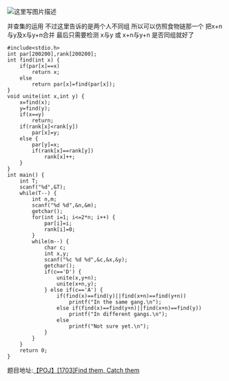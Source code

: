![这里写图片描述](http://img.blog.csdn.net/20160318232059393)

并查集的运用
不过这里告诉的是两个人不同组
所以可以仿照食物链那一个
把x+n与y及x与y+n合并
最后只需要检测 x与y 或 x+n与y+n
是否同组就好了
```
#include<stdio.h>
int par[200200],rank[200200];
int find(int x) {
	if(par[x]==x)
		return x;
	else
		return par[x]=find(par[x]);
}
void unite(int x,int y) {
	x=find(x);
	y=find(y);
	if(x==y)
		return;
	if(rank[x]<rank[y])
		par[x]=y;
	else {
		par[y]=x;
		if(rank[x]==rank[y])
			rank[x]++;
	}
}
int main() {
	int T;
	scanf("%d",&T);
	while(T--) {
		int n,m;
		scanf("%d %d",&n,&m);
		getchar();
		for(int i=1; i<=2*n; i++) {
			par[i]=i;
			rank[i]=0;
		}
		while(m--) {
			char c;
			int x,y;
			scanf("%c %d %d",&c,&x,&y);
			getchar();
			if(c=='D') {
				unite(x,y+n);
				unite(x+n,y);
			} else if(c=='A') {
				if(find(x)==find(y)||find(x+n)==find(y+n))
					printf("In the same gang.\n");
				else if(find(x)==find(y+n)||find(x+n)==find(y))
					printf("In different gangs.\n");
				else
					printf("Not sure yet.\n");
			}
		}
	}
	return 0;
}

```

题目地址:[【POJ】[1703]Find them, Catch them](http://poj.org/problem?id=1703)